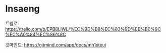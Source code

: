 # Insaeng


트렐로: https://trello.com/b/EPB8LlWL/%EC%9D%B8%EC%83%9D%EB%B0%9C%EC%A0%84%EC%86%8C

깃마인드: https://gitmind.com/app/docs/mh1xteui
